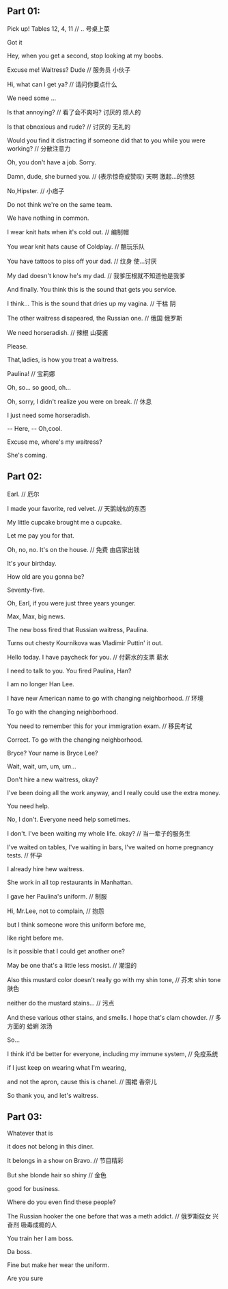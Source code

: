 ## Part 01:
Pick up! Tables 12, 4, 11 // .. 号桌上菜

Got it

Hey, when you get a second, stop looking at my boobs.

Excuse me! Waitress? Dude // 服务员 小伙子

Hi, what can I get ya? // 请问你要点什么

We need some ...

Is that annoying? // 看了会不爽吗? 讨厌的 烦人的

Is that obnoxious and rude? // 讨厌的 无礼的

Would you find it distracting if someone did that to you while you were working? // 分散注意力

Oh, you don't have a job. Sorry. 

Damn, dude, she burned you. // (表示惊奇或赞叹) 天啊 激起...的愤怒

No,Hipster. // 小痞子

Do not think we're on the same team.

We have nothing in common.

I wear knit hats when it's cold out. // 编制帽

You wear knit hats cause of Coldplay. // 酷玩乐队

You have tattoos to piss off your dad. // 纹身 使...讨厌

My dad doesn't know he's my dad. // 我爹压根就不知道他是我爹

And finally. You think this is the sound that gets you service.

I think... This is the sound that dries up my vagina. // 干枯 阴

The other waitress disapeared, the Russian one. // 俄国 俄罗斯

We need horseradish. // 辣根 山葵酱

Please.

That,ladies, is how you treat a waitress.

Paulina! // 宝莉娜

Oh, so... so good, oh...

Oh, sorry, I didn't realize you were on break. // 休息

I just need some horseradish.

-- Here, -- Oh,cool.

Excuse me, where's my waitress?

She's coming.


## Part 02:

Earl. // 厄尔 

I made  your favorite, red velvet. // 天鹅绒似的东西

My little cupcake brought me a cupcake.

Let me pay you for that.

Oh, no, no. It's on the house. // 免费 由店家出钱

It's your birthday.

How old are you gonna be?

Seventy-five.

Oh, Earl, if you were just three years younger.

Max, Max, big news.

The new boss fired that Russian waitress, Paulina.

Turns out chesty Kournikova was Vladimir Puttin' it out.

Hello today. I have paycheck for you.  // 付薪水的支票 薪水

I need to talk to you. You fired Paulina, Han?

I am no longer Han Lee.

I have new American name to go with changing neighborhood. // 环境


To go with the changing neighborhood.

You need to remember this for your immigration exam. // 移民考试

Correct. To go with the changing neighborhood.

Bryce? Your name is Bryce Lee? 

Wait, wait, um, um, um...

Don't hire a new waitress, okay?

I've been doing all the work anyway, and I really could use the extra money.

You need help.

No, I don't. Everyone need help sometimes.

I don't. I've been waiting my whole life. okay? // 当一辈子的服务生

I've waited on tables, I've waiting in bars, I've waited on home pregnancy tests. // 怀孕

I already hire hew waitress.

She work in all top restaurants in Manhattan.

I gave her Paulina's uniform. // 制服

Hi, Mr.Lee, not to complain, // 抱怨

but I think someone wore this uniform before me,

like right before me.

Is it possible that I could get another one?

May be one that's a little less mosist. // 潮湿的

Also this mustard color doesn't really go with my shin tone,  // 芥末 shin tone 肤色 

neither do the mustard stains... // 污点

And these various other stains, and smells. I hope that's clam chowder. // 多方面的  蛤蜊 浓汤

So...

I think it'd be better for everyone, including my immune system, // 免疫系统

if I just keep on wearing what I'm wearing,

and not the apron, cause this is chanel. // 围裙  香奈儿

So thank you, and let's waitress.


## Part 03:

Whatever that is

it does not belong in this diner.

It belongs in a show on Bravo. // 节目精彩

But she blonde hair so shiny // 金色 

good for business.

Where do you even find these people?

The Russian hooker the one before that was a meth addict. // 俄罗斯妓女  兴奋剂  吸毒成瘾的人

You train her I am boss.

Da boss.

Fine but make her wear the uniform.

Are you sure 




























